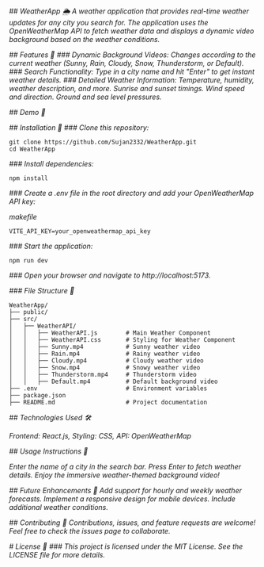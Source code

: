 *## WeatherApp 🌦️*
*A weather application that provides real-time weather updates for any city you search for. The application uses the OpenWeatherMap API to fetch weather data and displays a dynamic video background based on the weather conditions.*

*## Features 🎯*
*### Dynamic Background Videos:*
*Changes according to the current weather (Sunny, Rain, Cloudy, Snow, Thunderstorm, or Default).*
*### Search Functionality:* 
*Type in a city name and hit "Enter" to get instant weather details.*
*### Detailed Weather Information:*
*Temperature, humidity, weather description, and more.*
*Sunrise and sunset timings.*
*Wind speed and direction.*
*Ground and sea level pressures.*

*## Demo 🎥*


*## Installation 🔧*
*### Clone this repository:*

```
git clone https://github.com/Sujan2332/WeatherApp.git
cd WeatherApp
```

*### Install dependencies:*

```
npm install
```

*### Create a .env file in the root directory and add your OpenWeatherMap API key:*

*makefile*
```
VITE_API_KEY=your_openweathermap_api_key
```

*### Start the application:*

```
npm run dev
```

*### Open your browser and navigate to http://localhost:5173.*

*### File Structure 📂*
```
WeatherApp/
├── public/
├── src/
│   ├── WeatherAPI/
│   │   ├── WeatherAPI.js        # Main Weather Component
│   │   ├── WeatherAPI.css       # Styling for Weather Component
│   │   ├── Sunny.mp4            # Sunny weather video
│   │   ├── Rain.mp4             # Rainy weather video
│   │   ├── Cloudy.mp4           # Cloudy weather video
│   │   ├── Snow.mp4             # Snowy weather video
│   │   ├── Thunderstorm.mp4     # Thunderstorm video
│   │   ├── Default.mp4          # Default background video
├── .env                         # Environment variables
├── package.json
├── README.md                    # Project documentation
```

*## Technologies Used 🛠️*

*Frontend: React.js,*
*Styling: CSS,*
*API: OpenWeatherMap*

*## Usage Instructions 📖*

*Enter the name of a city in the search bar.
Press Enter to fetch weather details.
Enjoy the immersive weather-themed background video!*

*## Future Enhancements 🚀*
*Add support for hourly and weekly weather forecasts.
Implement a responsive design for mobile devices.
Include additional weather conditions.*

*## Contributing 🤝*
*Contributions, issues, and feature requests are welcome!
Feel free to check the issues page to collaborate.*

*# License 📄*
*### This project is licensed under the MIT License. See the LICENSE file for more details.*
